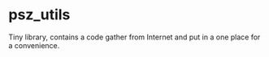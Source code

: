 psz_utils
=========

Tiny library, contains a code gather from Internet and put in a one place for a convenience.
